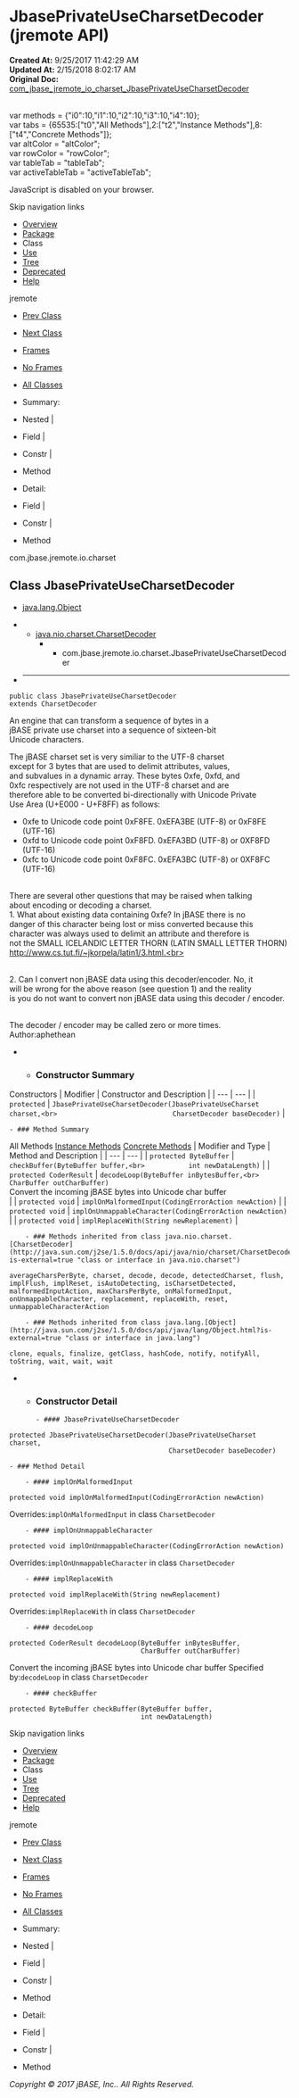 # JbasePrivateUseCharsetDecoder (jremote   API)

**Created At:** 9/25/2017 11:42:29 AM  
**Updated At:** 2/15/2018 8:02:17 AM  
**Original Doc:** [com_jbase_jremote_io_charset_JbasePrivateUseCharsetDecoder](https://docs.jbase.com/39251-charset/com_jbase_jremote_io_charset_JbasePrivateUseCharsetDecoder)  

<!--<br>    try {<br>        if (location.href.indexOf('is-external=true') == -1) {<br>            parent.document.title="JbasePrivateUseCharsetDecoder (jremote   API)";<br>        }<br>    }<br>    catch(err) {<br>    }<br>//--><br>var methods = {"i0":10,"i1":10,"i2":10,"i3":10,"i4":10};<br>var tabs = {65535:["t0","All Methods"],2:["t2","Instance Methods"],8:["t4","Concrete Methods"]};<br>var altColor = "altColor";<br>var rowColor = "rowColor";<br>var tableTab = "tableTab";<br>var activeTableTab = "activeTableTab";
JavaScript is disabled on your browser.

Skip navigation links

- [Overview](../../../../../overview-summary.html)
- [Package](/39251-charset/com_jbase_jremote_io_charset_package-summary)
- Class
- [Use](/39252-class-use/com_jbase_jremote_io_charset_class-use_JbasePrivateUseCharsetDecoder)
- [Tree](/39251-charset/com_jbase_jremote_io_charset_package-tree)
- [Deprecated](../../../../../deprecated-list.html)
- [Help](../../../../../help-doc.html)


jremote <br>

- [Prev Class](/39251-charset/com_jbase_jremote_io_charset_JbasePrivateUseCharset "class in com.jbase.jremote.io.charset")
- [Next Class](/39251-charset/com_jbase_jremote_io_charset_JbasePrivateUseCharsetEncoder "class in com.jbase.jremote.io.charset")


- [Frames](../../../../../index.html?com/jbase/jremote/io/charset//39251-charset/com_jbase_jremote_io_charset_JbasePrivateUseCharsetDecoder)
- [No Frames](/39251-charset/com_jbase_jremote_io_charset_JbasePrivateUseCharsetDecoder)


- [All Classes](../../../../../allclasses-noframe.html)


<!--<br>  allClassesLink = document.getElementById("allclasses\_navbar\_top");<br>  if(window==top) {<br>    allClassesLink.style.display = "block";<br>  }<br>  else {<br>    allClassesLink.style.display = "none";<br>  }<br>  //-->

- Summary:
- Nested |
- Field |
- Constr |
- Method


- Detail:
- Field |
- Constr |
- Method

com.jbase.jremote.io.charset

## Class JbasePrivateUseCharsetDecoder

- [java.lang.Object](http://java.sun.com/j2se/1.5.0/docs/api/java/lang/Object.html?is-external=true "class or interface in java.lang")
- - [java.nio.charset.CharsetDecoder](http://java.sun.com/j2se/1.5.0/docs/api/java/nio/charset/CharsetDecoder.html?is-external=true "class or interface in java.nio.charset")
    - - com.jbase.jremote.io.charset.JbasePrivateUseCharsetDecoder


- * * *


```
public class JbasePrivateUseCharsetDecoder
extends CharsetDecoder
```

An engine that can transform a sequence of bytes in a<br> jBASE private use charset into a sequence of sixteen-bit<br> Unicode characters.

The jBASE charset set is very similiar to the UTF-8 charset<br> except for 3 bytes that are used to delimit attributes, values,<br> and subvalues in a dynamic array.  These bytes 0xfe, 0xfd, and<br> 0xfc respectively are not used in the UTF-8 charset and are<br> therefore able to be converted bi-directionally with Unicode Private<br> Use Area (U+E000 - U+F8FF) as follows:
- 0xfe to Unicode code point 0xF8FE.  0xEFA3BE (UTF-8) or 0xF8FE (UTF-16)<br>
- 0xfd to Unicode code point 0xF8FD.  0xEFA3BD (UTF-8) or 0XF8FD (UTF-16)<br>
- 0xfc to Unicode code point 0xF8FC.  0xEFA3BC (UTF-8) or 0XF8FC (UTF-16)<br> 

<br> There are several other questions that may be raised when talking<br> about encoding or decoding a charset.
<br> 1.  What about existing data containing 0xfe?  In jBASE there is no<br> danger of this character being lost or miss converted because this<br> character was always used to delimit an attribute and therefore is<br> not the SMALL ICELANDIC LETTER THORN (LATIN SMALL LETTER THORN)<br> http://www.cs.tut.fi/~jkorpela/latin1/3.html.<br> 

<br> 2.  Can I convert non jBASE data using this decoder/encoder.  No, it<br> will be wrong for the above reason (see question 1) and the reality<br> is you do not want to convert non jBASE data using this decoder / encoder.<br> 

<br> The decoder / encoder may be called zero or more times.<br>
Author:aphethean

- - ### Constructor Summary


Constructors | Modifier | Constructor and Description |
| --- | --- |
| `protected` | `JbasePrivateUseCharsetDecoder(JbasePrivateUseCharset charset,<br>                             CharsetDecoder baseDecoder)`  |


    - ### Method Summary


All Methods [Instance Methods](javascript:show%282%29;) [Concrete Methods](javascript:show%288%29;) | Modifier and Type | Method and Description |
| --- | --- |
| `protected ByteBuffer` | `checkBuffer(ByteBuffer buffer,<br>           int newDataLength)`  |
| `protected CoderResult` | `decodeLoop(ByteBuffer inBytesBuffer,<br>          CharBuffer outCharBuffer)`<br>Convert the incoming jBASE bytes into Unicode char buffer<br> |
| `protected void` | `implOnMalformedInput(CodingErrorAction newAction)`  |
| `protected void` | `implOnUnmappableCharacter(CodingErrorAction newAction)`  |
| `protected void` | `implReplaceWith(String newReplacement)`  |


        - ### Methods inherited from class java.nio.charset.[CharsetDecoder](http://java.sun.com/j2se/1.5.0/docs/api/java/nio/charset/CharsetDecoder.html?is-external=true "class or interface in java.nio.charset")
`averageCharsPerByte, charset, decode, decode, detectedCharset, flush, implFlush, implReset, isAutoDetecting, isCharsetDetected, malformedInputAction, maxCharsPerByte, onMalformedInput, onUnmappableCharacter, replacement, replaceWith, reset, unmappableCharacterAction`


        - ### Methods inherited from class java.lang.[Object](http://java.sun.com/j2se/1.5.0/docs/api/java/lang/Object.html?is-external=true "class or interface in java.lang")
`clone, equals, finalize, getClass, hashCode, notify, notifyAll, toString, wait, wait, wait`

- - ### Constructor Detail

        - #### JbasePrivateUseCharsetDecoder

```
protected JbasePrivateUseCharsetDecoder(JbasePrivateUseCharset charset,
                                        CharsetDecoder baseDecoder)
```


    - ### Method Detail

        - #### implOnMalformedInput

```
protected void implOnMalformedInput(CodingErrorAction newAction)
```
Overrides:`implOnMalformedInput` in class `CharsetDecoder`


        - #### implOnUnmappableCharacter

```
protected void implOnUnmappableCharacter(CodingErrorAction newAction)
```
Overrides:`implOnUnmappableCharacter` in class `CharsetDecoder`


        - #### implReplaceWith

```
protected void implReplaceWith(String newReplacement)
```
Overrides:`implReplaceWith` in class `CharsetDecoder`


        - #### decodeLoop

```
protected CoderResult decodeLoop(ByteBuffer inBytesBuffer,
                                 CharBuffer outCharBuffer)
```

Convert the incoming jBASE bytes into Unicode char buffer
Specified by:`decodeLoop` in class `CharsetDecoder`


        - #### checkBuffer

```
protected ByteBuffer checkBuffer(ByteBuffer buffer,
                                 int newDataLength)
```

Skip navigation links

- [Overview](../../../../../overview-summary.html)
- [Package](/39251-charset/com_jbase_jremote_io_charset_package-summary)
- Class
- [Use](/39252-class-use/com_jbase_jremote_io_charset_class-use_JbasePrivateUseCharsetDecoder)
- [Tree](/39251-charset/com_jbase_jremote_io_charset_package-tree)
- [Deprecated](../../../../../deprecated-list.html)
- [Help](../../../../../help-doc.html)


jremote <br>

- [Prev Class](/39251-charset/com_jbase_jremote_io_charset_JbasePrivateUseCharset "class in com.jbase.jremote.io.charset")
- [Next Class](/39251-charset/com_jbase_jremote_io_charset_JbasePrivateUseCharsetEncoder "class in com.jbase.jremote.io.charset")


- [Frames](../../../../../index.html?com/jbase/jremote/io/charset//39251-charset/com_jbase_jremote_io_charset_JbasePrivateUseCharsetDecoder)
- [No Frames](/39251-charset/com_jbase_jremote_io_charset_JbasePrivateUseCharsetDecoder)


- [All Classes](../../../../../allclasses-noframe.html)


<!--<br>  allClassesLink = document.getElementById("allclasses\_navbar\_bottom");<br>  if(window==top) {<br>    allClassesLink.style.display = "block";<br>  }<br>  else {<br>    allClassesLink.style.display = "none";<br>  }<br>  //-->

- Summary:
- Nested |
- Field |
- Constr |
- Method


- Detail:
- Field |
- Constr |
- Method

*Copyright © 2017 jBASE, Inc.. All Rights Reserved.*
